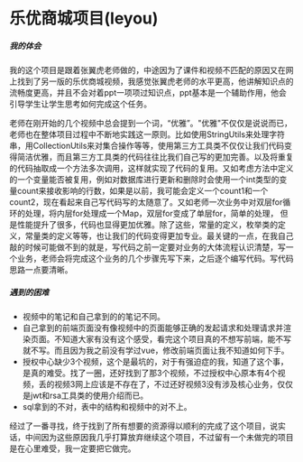 # 乐优商城项目(leyou)

##### 我的体会
我的这个项目是跟着张翼虎老师做的，中途因为了课件和视频不匹配的原因又在网上找到了另一版的乐优商城视频，我感觉张翼虎老师的水平更高，他讲解知识点的流畅度更高，并且不会对着ppt一项项过知识点，ppt基本是一个辅助作用，他会引导学生让学生思考如何完成这个任务。

老师在刚开始的几个视频中总会提到一个词，“优雅”。"优雅"不仅仅是说说而已，老师也在整体项目过程中不断地实践这一原则。比如使用StringUtils来处理字符串，用CollectionUtils来对集合操作等等，使用第三方工具类不仅仅让我们代码变得简洁优雅，而且第三方工具类的代码往往比我们自己写的更加完善。以及将重复的代码抽取成一个方法多次调用，这样就实现了代码的复用。又如考虑方法中定义的一个变量能否被复用，例如对数据库进行更新和删除时会使用一个int类型的变量count来接收影响的行数，如果是以前，我可能会定义一个count1和一个count2，现在看起来自己写代码写的太随意了。又如老师一次业务中对双层for循环的处理，将内层for处理成一个Map，双层for变成了单层for，简单的处理， 但是性能提升了很多，代码也显得更加优雅。除了这些，常量的定义，枚举类的定义，常量类的定义等等，也让我们的代码变得更加专业。最关键的一点，在我自己敲的时候可能做不到的就是，写代码之前一定要对业务的大体流程认识清楚，写一个业务，老师会将完成这个业务的几个步骤先写下来，之后逐个编写代码。写代码思路一点要清晰。

##### 遇到的困难

* 视频中的笔记和自己拿到的的笔记不同。
* 自己拿到的前端页面没有像视频中的页面能够正确的发起请求和处理请求并渲染页面。不知道大家有没有这个感受，看完这个项目真的不想写前端，能不写就不写。而且因为我之前没有学过vue，修改前端页面让我不知道如何下手。
* 授权中心缺少3个视频，这个是最坑的，对于有强迫症的我，知道了这个事，是真的难受。找了一圈，还好找到了那3个视频，不过授权中心原本有4个视频，丢的视频3网上应该是不存在了，不过还好视频3没有涉及核心业务，仅仅是jwt和rsa工具类的使用介绍而已。
* sql拿到的不对，表中的结构和视频中的对不上。

经过了一番寻找，终于找到了所有想要的资源得以顺利的完成了这个项目，说实话，中间因为这些原因我几乎打算放弃继续这个项目，不过留有一个未做完的项目是在心里难受，我一定要把它做完。



